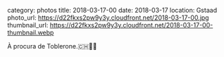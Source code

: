 category: photos 
title: 2018-03-17-00
date: 2018-03-17
location: Gstaad
photo_url: https://d22fkxs2pw9y3y.cloudfront.net/2018-03-17-00.jpg
thumbnail_url: https://d22fkxs2pw9y3y.cloudfront.net/2018-03-17-00-thumbnail.webp

À procura de Toblerone.🇨🇭🎿🍫             